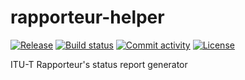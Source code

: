 # rapporteur-helper

[![Release](https://img.shields.io/github/v/release/jr2804/rapporteur-helper)](https://img.shields.io/github/v/release/jr2804/rapporteur-helper)
[![Build status](https://img.shields.io/github/actions/workflow/status/jr2804/rapporteur-helper/main.yml?branch=main)](https://github.com/jr2804/rapporteur-helper/actions/workflows/main.yml?query=branch%3Amain)
[![Commit activity](https://img.shields.io/github/commit-activity/m/jr2804/rapporteur-helper)](https://img.shields.io/github/commit-activity/m/jr2804/rapporteur-helper)
[![License](https://img.shields.io/github/license/jr2804/rapporteur-helper)](https://img.shields.io/github/license/jr2804/rapporteur-helper)

ITU-T Rapporteur's status report generator
